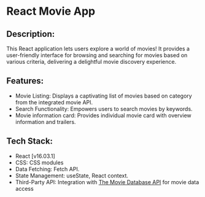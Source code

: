 # React Movie App
## Description:
This React application lets users explore a world of movies! It provides a user-friendly interface for browsing and searching for movies based on various criteria, delivering a delightful movie discovery experience.

## Features:
- Movie Listing: Displays a captivating list of movies based on category from the integrated movie API.
- Search Functionality: Empowers users to search movies by keywords.
- Movie information card: Provides individual movie card with overview information and trailers.

## Tech Stack:
- React [v16.03.1]
- CSS: CSS modules
- Data Fetching: Fetch API.
- State Management: useState, React context.
- Third-Party API: Integration with [The Movie Database API](https://developer.themoviedb.org/docs/getting-started) for movie data access
